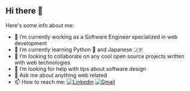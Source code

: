 ## Hi there 👋
<!--
**MaxOutSTR/MaxOutSTR** is a ✨ _special_ ✨ repository because its `README.md` (this file) appears on your GitHub profile.
-->
Here's some info about me:

- 🔭 I’m currently working as a Software Engineer specialized in web development
- 🌱 I’m currently learning Python 🐍 and Japanese 🇯🇵
- 👯 I’m looking to collaborate on any cool open source projects written with web technologies
- 🤔 I’m looking for help with tips about software design
- 💬 Ask me about anything web related
- 📫 How to reach me: [![Linkedin](https://img.shields.io/badge/-LinkedIn-blue?style=flat&logo=Linkedin&logoColor=white)](https://www.linkedin.com/in/gzumaranbazan/) [![Gmail](https://img.shields.io/badge/Gmail-D14836?style=flat&logo=gmail&logoColor=white)](mailto:gzumaranbazan@gmail.com)

